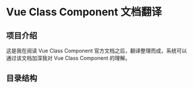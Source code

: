 # Vue Class Component 文档翻译

## 项目介绍

这是我在阅读 Vue Class Component 官方文档之后，翻译整理而成，系统可以通过该文档加深我对 Vue Class Component 的理解。

## 目录结构

